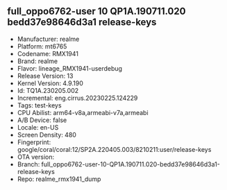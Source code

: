 ## full_oppo6762-user 10 QP1A.190711.020 bedd37e98646d3a1 release-keys
- Manufacturer: realme
- Platform: mt6765
- Codename: RMX1941
- Brand: realme
- Flavor: lineage_RMX1941-userdebug
- Release Version: 13
- Kernel Version: 4.9.190
- Id: TQ1A.230205.002
- Incremental: eng.cirrus.20230225.124229
- Tags: test-keys
- CPU Abilist: arm64-v8a,armeabi-v7a,armeabi
- A/B Device: false
- Locale: en-US
- Screen Density: 480
- Fingerprint: google/coral/coral:12/SP2A.220405.003/8210211:user/release-keys
- OTA version: 
- Branch: full_oppo6762-user-10-QP1A.190711.020-bedd37e98646d3a1-release-keys
- Repo: realme_rmx1941_dump
